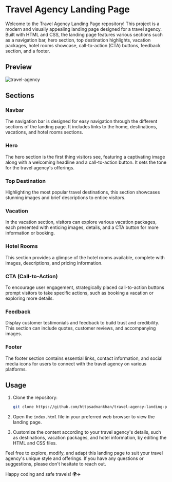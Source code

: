 # Travel Agency Landing Page

Welcome to the Travel Agency Landing Page repository! This project is a modern and visually appealing landing page designed for a travel agency. Built with HTML and CSS, the landing page features various sections such as a navigation bar, hero section, top destination highlights, vacation packages, hotel rooms showcase, call-to-action (CTA) buttons, feedback section, and a footer.

## Preview
![travel-agency](https://github.com/httpsadnankhan/travel-agency-landing-page/assets/120323286/7222ffee-2885-4770-86fc-00e603c80332)

## Sections

### Navbar
The navigation bar is designed for easy navigation through the different sections of the landing page. It includes links to the home, destinations, vacations, and hotel rooms sections.

### Hero
The hero section is the first thing visitors see, featuring a captivating image along with a welcoming headline and a call-to-action button. It sets the tone for the travel agency's offerings.

### Top Destination
Highlighting the most popular travel destinations, this section showcases stunning images and brief descriptions to entice visitors.

### Vacation
In the vacation section, visitors can explore various vacation packages, each presented with enticing images, details, and a CTA button for more information or booking.

### Hotel Rooms
This section provides a glimpse of the hotel rooms available, complete with images, descriptions, and pricing information.

### CTA (Call-to-Action)
To encourage user engagement, strategically placed call-to-action buttons prompt visitors to take specific actions, such as booking a vacation or exploring more details.

### Feedback
Display customer testimonials and feedback to build trust and credibility. This section can include quotes, customer reviews, and accompanying images.

### Footer
The footer section contains essential links, contact information, and social media icons for users to connect with the travel agency on various platforms.

## Usage

1. Clone the repository:
   ```bash
   git clone https://github.com/httpsadnankhan/travel-agency-landing-page.git
   ```

2. Open the `index.html` file in your preferred web browser to view the landing page.

3. Customize the content according to your travel agency's details, such as destinations, vacation packages, and hotel information, by editing the HTML and CSS files.

Feel free to explore, modify, and adapt this landing page to suit your travel agency's unique style and offerings. If you have any questions or suggestions, please don't hesitate to reach out.

Happy coding and safe travels! 🌍✈️
